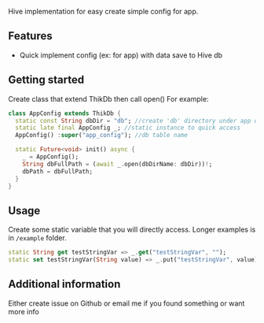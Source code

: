 Hive implementation for easy create simple config for app.

## Features

- Quick implement config (ex: for app) with data save to Hive db

## Getting started

Create class that extend ThikDb then call open()
For example:
```dart
class AppConfig extends ThikDb {
  static const String dbDir = "db"; //create 'db' directory under app directory
  static late final AppConfig _; //static instance to quick access
  AppConfig() :super("app_config"); //db table name

  static Future<void> init() async {
    _ = AppConfig();
    String dbFullPath = (await _.open(dbDirName: dbDir))!;
    dbPath = dbFullPath;
  }
}
```

## Usage

Create some static variable that you will directly access.
Longer examples is in `/example` folder.

```dart
static String get testStringVar => _.get("testStringVar", "");
static set testStringVar(String value) => _.put("testStringVar", value);
```

## Additional information

Either create issue on Github or email me if you found something or want more info

